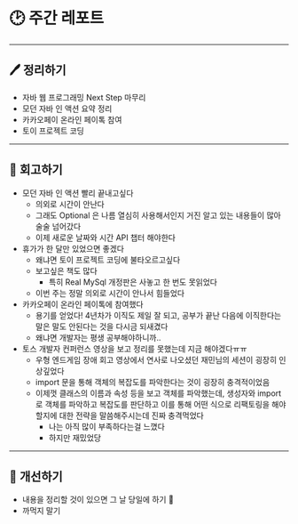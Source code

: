 # 🕑 주간 레포트

---

## 🖊 정리하기

- 자바 웹 프로그래밍 Next Step 마무리
- 모던 자바 인 액션 요약 정리
- 카카오페이 온라인 페이톡 참여
- 토이 프로젝트 코딩

---

## 💭 회고하기

- 모던 자바 인 액션 빨리 끝내고싶다
    - 의외로 시간이 안난다
    - 그래도 Optional 은 나름 열심히 사용해서인지 거진 알고 있는 내용들이 많아 술술 넘어갔다
    - 이제 새로운 날짜와 시간 API 챕터 해야한다
- 휴가가 한 달만 있었으면 좋겠다
    - 왜냐면 토이 프로젝트 코딩에 불타오르고싶다
    - 보고싶은 책도 많다
        - 특히 Real MySql 개정판은 사놓고 한 번도 못읽었다
    - 이번 주는 정말 의외로 시간이 안나서 힘들었다
- 카카오페이 온라인 페이톡에 참여했다
    - 용기를 얻었다! 4년차가 이직도 제일 잘 되고, 공부가 끝난 다음에 이직한다는 말은 말도 안된다는 것을 다시금 되새겼다
    - 왜냐면 개발자는 평생 공부해야하니까..
- 토스 개발자 컨퍼런스 영상을 보고 정리를 못했는데 지금 해야겠다ㅠㅠ
    - 우형 엔드게임 장애 회고 영상에서 연사로 나오셨던 재민님의 세션이 굉장히 인상깊었다
    - import 문을 통해 객체의 복잡도를 파악한다는 것이 굉장히 충격적이었음
    - 이제껏 클래스의 이름과 속성 등을 보고 객체를 파악했는데, 생성자와 import 로 객체를 파악하고 복잡도를 판단하고 이를 통해 어떤 식으로 리팩토링을 해야할지에 대한 전략을 말씀해주시는데 진짜 충격먹었다
        - 나는 아직 많이 부족하다는걸 느꼈다
        - 하지만 재밌었당

---

## 🥊 개선하기

- 내용을 정리할 것이 있으면 그 날 당일에 하기 👿
- 까먹지 말기